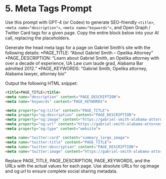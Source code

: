 <!--
File: prompts/5-meta.md
Version: 1.0.0
Created: 2025-07-11
Modified: 2025-07-11
-->

# 5. Meta Tags Prompt

Use this prompt with GPT-4 (or Codex) to generate SEO-friendly `<title>`, `<meta name="description">`, `<meta name="keywords">`, and Open Graph / Twitter Card tags for a given page. Copy the entire block below into your AI call, replacing the placeholders.

Generate the head meta tags for a page on Gabriel Smith’s site with the following details:
•PAGE_TITLE: “About Gabriel Smith – Opelika Attorney”
•PAGE_DESCRIPTION: “Learn about Gabriel Smith, an Opelika attorney with over a decade of experience, UA Law cum laude grad, Alabama Bar admitted 2012.”
•PAGE_KEYWORDS: “Gabriel Smith, Opelika attorney, Alabama lawyer, attorney bio”

Output the following HTML snippet:
```html
<title>PAGE_TITLE</title>
<meta name="description" content="PAGE_DESCRIPTION">
<meta name="keywords" content="PAGE_KEYWORDS">

<meta property="og:title" content="PAGE_TITLE">
<meta property="og:description" content="PAGE_DESCRIPTION">
<meta property="og:image" content="https://gabriel-smith-alabama-attorney.com/images/social-preview.jpg">
<meta property="og:url" content="https://gabriel-smith-alabama-attorney.com/about.html">
<meta property="og:type" content="website">

<meta name="twitter:card" content="summary_large_image">
<meta name="twitter:title" content="PAGE_TITLE">
<meta name="twitter:description" content="PAGE_DESCRIPTION">
<meta name="twitter:image" content="https://gabriel-smith-alabama-attorney.com/images/social-preview.jpg">
```

Replace PAGE_TITLE, PAGE_DESCRIPTION, PAGE_KEYWORDS, and the URLs with the actual values for each page. Use absolute URLs for og:image and og:url to ensure complete social sharing metadata.

<!-- End of prompts/5-meta.md -->
